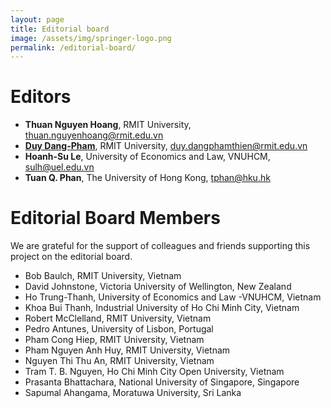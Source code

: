 ```yaml
---
layout: page
title: Editorial board
image: /assets/img/springer-logo.png
permalink: /editorial-board/
---
```


# Editors
- **Thuan Nguyen Hoang**, RMIT University, thuan.nguyenhoang@rmit.edu.vn
- <a href="https://drduydangpham.com/" target="\_blank">**Duy Dang-Pham**</a>, RMIT University, duy.dangphamthien@rmit.edu.vn
- **Hoanh-Su Le**, University of Economics and Law, VNUHCM, sulh@uel.edu.vn
- **Tuan Q. Phan**, The University of Hong Kong, tphan@hku.hk

# Editorial Board Members
We are grateful for the support of colleagues and friends supporting this project on the editorial board.

- Bob Baulch, RMIT University, Vietnam
- David Johnstone, Victoria University of Wellington, New Zealand
- Ho Trung-Thanh, University of Economics and Law -VNUHCM, Vietnam
- Khoa Bui Thanh, Industrial University of Ho Chi Minh City, Vietnam
- Robert McClelland, RMIT University, Vietnam
- Pedro Antunes, University of Lisbon, Portugal
- Pham Cong Hiep, RMIT University, Vietnam
- Pham Nguyen Anh Huy, RMIT University, Vietnam
- Nguyen Thi Thu An, RMIT University, Vietnam
- Tram T. B. Nguyen, Ho Chi Minh City Open University, Vietnam
- Prasanta Bhattachara, National University of Singapore, Singapore
- Sapumal Ahangama, Moratuwa University, Sri Lanka